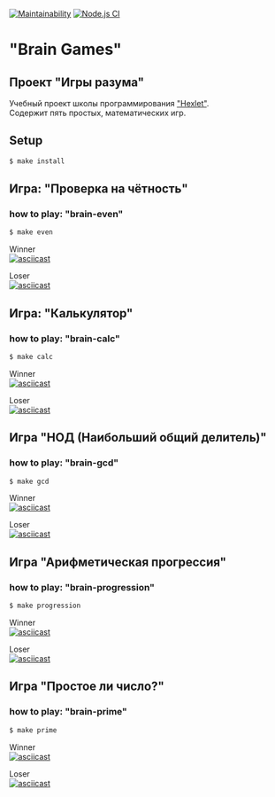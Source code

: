 [![Maintainability](https://api.codeclimate.com/v1/badges/a99a88d28ad37a79dbf6/maintainability)](https://codeclimate.com/github/codeclimate/codeclimate/maintainability) [![Node.js CI](https://github.com/khloptsevps/frontend-project-lvl1/workflows/Node.js%20CI/badge.svg)](https://github.com/khloptsevps/frontend-project-lvl1/actions)

# "Brain Games"

## Проект "Игры разума"

Учебный проект школы программирования ["Hexlet"](https://ru.hexlet.io/?ref=252944).  
Содержит пять простых, математических игр.

## Setup

```sh
$ make install
```

## Игра: "Проверка на чётность"
### how to play: "brain-even"

```sh 
$ make even
```

Winner  
[![asciicast](https://asciinema.org/a/v0gHe6e0VnIwYb4UQbc0BjDO7.svg)](https://asciinema.org/a/v0gHe6e0VnIwYb4UQbc0BjDO7)

Loser  
[![asciicast](https://asciinema.org/a/5PG1nOyY37CVtegNReaKrQ5jX.svg)](https://asciinema.org/a/5PG1nOyY37CVtegNReaKrQ5jX)

## Игра: "Калькулятор"
### how to play: "brain-calc"

```sh 
$ make calc
```

Winner  
[![asciicast](https://asciinema.org/a/RDFr5X8gDzSh0bLevEJMHKrx1.svg)](https://asciinema.org/a/RDFr5X8gDzSh0bLevEJMHKrx1)

Loser  
[![asciicast](https://asciinema.org/a/K15YeKTgBzd3IQg2Xbh9i5XVU.svg)](https://asciinema.org/a/K15YeKTgBzd3IQg2Xbh9i5XVU)

## Игра "НОД (Наибольший общий делитель)"
### how to play: "brain-gcd"

```sh 
$ make gcd
```

Winner  
[![asciicast](https://asciinema.org/a/uHLpnZEhYxYbRzMo8pVwJ6x8u.svg)](https://asciinema.org/a/uHLpnZEhYxYbRzMo8pVwJ6x8u)

Loser  
[![asciicast](https://asciinema.org/a/NRrP6WDFFqb77wryKcWfEk0xx.svg)](https://asciinema.org/a/NRrP6WDFFqb77wryKcWfEk0xx)

## Игра "Арифметическая прогрессия"
### how to play: "brain-progression"

```sh 
$ make progression
```

Winner  
[![asciicast](https://asciinema.org/a/boBDyrbJA025JBp6dVUemMDgh.svg)](https://asciinema.org/a/boBDyrbJA025JBp6dVUemMDgh)

Loser  
[![asciicast](https://asciinema.org/a/2JPV0nj0wzpocM4Ckq8KUOxPR.svg)](https://asciinema.org/a/2JPV0nj0wzpocM4Ckq8KUOxPR)

## Игра "Простое ли число?"
### how to play: "brain-prime"

```sh 
$ make prime
```

Winner  
[![asciicast](https://asciinema.org/a/vF7tXfR24CH136CZFxUjCi28r.svg)](https://asciinema.org/a/vF7tXfR24CH136CZFxUjCi28r)

Loser  
[![asciicast](https://asciinema.org/a/eGLO7X9adTk9YD4Vcn2mOItHR.svg)](https://asciinema.org/a/eGLO7X9adTk9YD4Vcn2mOItHR)